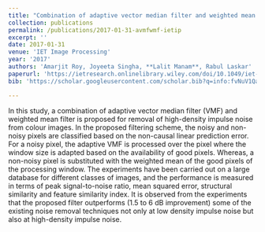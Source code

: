 ```yaml
---
title: "Combination of adaptive vector median filter and weighted mean filter for removal of high density impulse noise from color images"
collection: publications
permalink: /publications/2017-01-31-avmfwmf-ietip
excerpt: ''
date: 2017-01-31
venue: 'IET Image Processing'
year: '2017'
authors: 'Amarjit Roy, Joyeeta Singha, **Lalit Manam**, Rabul Laskar'
paperurl: 'https://ietresearch.onlinelibrary.wiley.com/doi/10.1049/iet-ipr.2016.0320'
bib: 'https://scholar.googleusercontent.com/scholar.bib?q=info:fvNuV1Qa0oAJ:scholar.google.com/&output=citation&scisdr=ClG-4mYUEJvRycAs55E:AFWwaeYAAAAAZWsq_5FcpygH_SklSkkfu79poRQ&scisig=AFWwaeYAAAAAZWsq_xGKC1Nosw6e47PLDY3pIx0&scisf=4&ct=citation&cd=-1&hl=en'

---
```

<!-- poster: 'https://dbp1994.github.io/publications/files/ICASSP_ALS_2018_poster.pdf' -->
<!--  -->
<!-- code: 'https://github.com/RaghavSomani/CMTRF' -->

In this study, a combination of adaptive vector median filter (VMF) and weighted mean filter is proposed for removal of high-density impulse noise from colour images. In the proposed filtering scheme, the noisy and non-noisy pixels are classified based on the non-causal linear prediction error. For a noisy pixel, the adaptive VMF is processed over the pixel where the window size is adapted based on the availability of good pixels. Whereas, a non-noisy pixel is substituted with the weighted mean of the good pixels of the processing window. The experiments have been carried out on a large database for different classes of images, and the performance is measured in terms of peak signal-to-noise ratio, mean squared error, structural similarity and feature similarity index. It is observed from the experiments that the proposed filter outperforms (1.5 to 6 dB improvement) some of the existing noise removal techniques not only at low density impulse noise but also at high-density impulse noise.

<!--
The paper has been accepted at [ICASSP 2018](https://ieeexplore.ieee.org/document/8461836){:target="_blank"}.

Abstract:

Relevant links:
1. [Paper](https://ieeexplore.ieee.org/document/8461836){:target="_blank"}
2. [Poster](https://dbp1994.github.io/publications/files/ICASSP_ALS_2018_poster.pdf){:target="_blank"}


<iframe width="560" height="315" src="https://www.youtube.com/embed/KyHUan_7YnQ" frameborder="0" allow="accelerometer; autoplay; encrypted-media; gyroscope; picture-in-picture" allowfullscreen></iframe>
<figcaption>Oral presentation at WSDM'19</figcaption> -->
